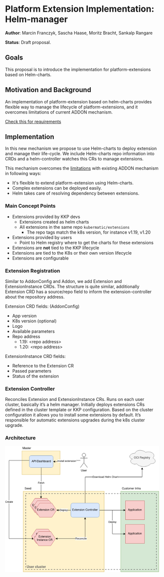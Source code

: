 # Platform Extension Implementation: Helm-manager

**Author**: Marcin Franczyk, Sascha Haase, Moritz Bracht, Sankalp Rangare

**Status**: Draft proposal.

## Goals

This proposal is to introduce the implementation for platform-extensions based
on Helm-charts.

## Motivation and Background

An implementation of platform-extension based on helm-charts provides flexible
way to manage the lifecycle of platform-extensions, and it overcomes
limitations of current ADDON mechanism. 

[Check this for requirements](./platform-extensions.md#requirements-for-implementations)

## Implementation

In this new mechanism we propose to use Helm-charts to deploy extension and
manage their life-cycle. We include Helm-charts repo information into CRDs and
a helm-controller watches this CRs to manage extensions.

This mechanism overcomes the [limitations](./platform-extensions.md#limitations)
with existing ADDON mechanism in following ways:

* It's flexible to extend platform-extension using Helm-charts.
* Complex extensions can be deployed easily.
* Helm takes care of resolving dependency between extensions.

### Main Concept Points

* Extensions provided by KKP devs
  * Extensions created as helm charts
  * All extensions in the same repo `kubermatic/extensions`
    * The repo tags match the k8s version, for instance v1.19, v1.20
* Extensions provided by users
  * Point to Helm registry where to get the charts for these extensions
* Extensions are **not** tied to the KKP lifecycle
* Extensions are tied to the K8s or their own version lifecycle
* Extensions are configurable

### Extension Registration

Similar to AddonConfig and Addon, we add Extension and ExtensionInstance CRDs.
The structure is quite similar, additionally Extension CRD has a source/repo
field to inform the extension-controller about the repository address.

Extension CRD fields: (AddonConfig)
* App version
* K8s version (optional)
* Logo
* Available parameters
* Repo address
  * 1.19: &lt;repo address>
  * 1.20: &lt;repo address>

ExtensionInstance CRD fields:
* Reference to the Extension CR
* Passed parameters
* Status of the extension

### Extension Controller

Reconciles Extension and ExtensionInstance CRs. Runs on each user cluster,
basically it’s a helm manager. Initially deploys extensions CRs defined in the
cluster template or KKP configuration. Based on the cluster configuration it
allows you to install some extensions by default. It’s responsible for
automatic extensions upgrades during the k8s cluster upgrade.

### Architecture
![Platform-extension architecture](./images/platform-extension-implementation-helm-manager.png)
